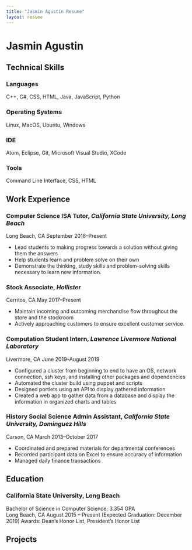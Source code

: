 ```yaml
---
title: "Jasmin Agustin Resume"
layout: resume
---
```


# Jasmin Agustin




## Technical Skills
### **Languages**
C++, C#, CSS, HTML, Java, JavaScript, Python

### **Operating Systems**
Linux, MacOS, Ubuntu, Windows 

### **IDE**
Atom, Eclipse, Git, Microsoft Visual Studio, XCode

### **Tools**
Command Line Interface, CSS, HTML




## Work Experience
### **Computer Science ISA Tutor,** *California State University, Long Beach* 
Long Beach, CA <span>September 2018&ndash;Present</span>
- Lead students to making progress towards a solution without giving them the answers 
- Help students learn and problem solve on their own 
- Demonstrate the thinking, study skills and problem-solving skills necessary to learn new information. 

### **Stock Associate,** *Hollister*
Cerritos, CA <span>May 2017&ndash;Present</span>
- Maintain incoming and outcoming merchandise flow throughout the store and the stockroom 
- Actively approaching customers to ensure excellent customer service. 
 
 ### **Computation Student Intern,** *Lawrence Livermore National Laboratory*
 Livermore, CA <span>June 2019&ndash;August 2019</span>
- Configured a cluster from beginning to end to have an OS, network connection, ssh keys, and installing other packages and dependencies 
- Automated the cluster build using puppet and scripts 
- Designed portlets using an API to display gathered information 
- Created a web app to gather data from a database and display the information in organized charts and tables 

 ### **History Social Science Admin Assistant,** *California State University, Dominguez Hills* 
 Carson, CA <span>March 2013&ndash;October 2017</span>
- Coordinated and prepared materials for departmental conferences 
- Recorded participant data on Excel to ensure accuracy of information 
- Managed daily finance transactions 




## Education

### **California State University, Long Beach** 
Bachelor of Science in Computer Science; 3.354 GPA  
Long Beach, CA August 2015 – Present (Expected Graduation: December 2019) 
Awards: Dean’s Honor List, President’s Honor List


## Projects

